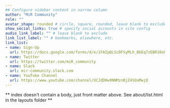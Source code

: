 ```yaml
---
## Configure sidebar content in narrow column
author: "MiR Community"
role: ""
avatar_shape: rounded # circle, square, rounded, leave blank to exclude
show_social_links: true # specify social accounts in site config
audio_link_label: "" # leave blank to exclude
link_list_label: "" # bookmarks, elsewhere, etc.
link_list:
- name: Sign-Up
  url: https://docs.google.com/forms/d/e/1FAIpQLScDFSyMLh_BbEq7zEBR18obMz8E2jQ6ZQYg4UPUxrfP93M46Q/viewform?usp=sf_link
- name: Twitter
  url: https://twitter.com/miR_community
- name: Slack
  url: mir-community.slack.com
- name: YouTube Channel
  url: https://www.youtube.com/channel/UCJdDHw9NNMznBjZ4SOaMwjQ
---
```


** index doesn't contain a body, just front matter above.
See about/list.html in the layouts folder **
